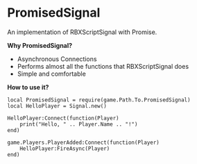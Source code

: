 # PromisedSignal
An implementation of RBXScriptSignal with Promise.

**Why PromisedSignal?**
* Asynchronous Connections
* Performs almost all the functions that RBXScriptSignal does
* Simple and comfortable

**How to use it?**
```luau
local PromisedSignal = require(game.Path.To.PromisedSignal)
local HelloPlayer = Signal.new()

HelloPlayer:Connect(function(Player)
    print("Hello, " .. Player.Name .. "!")
end)

game.Players.PlayerAdded:Connect(function(Player)
    HelloPlayer:FireAsync(Player)
end)
```
